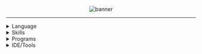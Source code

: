 <div align="center">
  
  ![banner](https://github.com/Java-Slayer/Java-Slayer/assets/169140049/a85b6411-367c-4df2-abf4-d789d8fa941f)
  
</div>
<hr>
<details>
  <summary>
    Language
  </summary>
  
  ![](https://img.shields.io/badge/HTML5-E34F26?style=for-the-badge&logo=html5&logoColor=white)
  ![](https://img.shields.io/badge/CSS3-1572B6?style=for-the-badge&logo=css3&logoColor=white)
  ![](https://img.shields.io/badge/JavaScript-F7DF1E?style=for-the-badge&logo=JavaScript&logoColor=white)
  ![](https://img.shields.io/badge/Java-ED8B00?style=for-the-badge&logo=openjdk&logoColor=white)
  ![](https://img.shields.io/badge/MariaDB-003545?style=for-the-badge&logo=mariadb&logoColor=white)
  ![](https://img.shields.io/badge/Oracle-F80000?style=for-the-badge&logo=oracle&logoColor=black)
  ![](https://img.shields.io/badge/MySQL-005C84?style=for-the-badge&logo=mysql&logoColor=white)
  

</details>

<details>
  <summary>
    Skills
  </summary>

  ![](https://img.shields.io/badge/Bootstrap-563D7C?style=for-the-badge&logo=bootstrap&logoColor=white)
  ![Spring](https://img.shields.io/badge/spring-%236DB33F.svg?style=for-the-badge&logo=spring&logoColor=white)
  ![Apache Tomcat](https://img.shields.io/badge/apache%20tomcat-%23F8DC75.svg?style=for-the-badge&logo=apache-tomcat&logoColor=black)
  ![Google Cloud](https://img.shields.io/badge/GoogleCloud-%234285F4.svg?style=for-the-badge&logo=google-cloud&logoColor=white)
  
</details>

<details>
  <summary>
    Programs
  </summary>

 ![](https://img.shields.io/badge/Windows-0078D6?style=for-the-badge&logo=windows&logoColor=white)
 ![Linux](https://img.shields.io/badge/Linux-FCC624?style=for-the-badge&logo=linux&logoColor=black)
 ![Ubuntu](https://img.shields.io/badge/Ubuntu-E95420?style=for-the-badge&logo=ubuntu&logoColor=white)
 ![](https://img.shields.io/badge/Microsoft_Excel-217346?style=for-the-badge&logo=microsoft-excel&logoColor=white)
 ![](https://img.shields.io/badge/Microsoft_PowerPoint-B7472A?style=for-the-badge&logo=microsoft-powerpoint&logoColor=white)
 ![](https://img.shields.io/badge/Adobe%20Illustrator-FF9A00?style=for-the-badge&logo=adobe%20illustrator&logoColor=white)
 ![](https://img.shields.io/badge/Adobe%20Photoshop-31A8FF?style=for-the-badge&logo=Adobe%20Photoshop&logoColor=black)
 ![](https://img.shields.io/badge/Adobe%20Premiere%20Pro-9999FF?style=for-the-badge&logo=Adobe%20Premiere%20Pro&logoColor=white)
  
</details>

<details>
  <summary>
    IDE/Tools
  </summary>

  ![](https://img.shields.io/badge/Eclipse-2C2255?style=for-the-badge&logo=eclipse&logoColor=white)
  ![](https://img.shields.io/badge/Visual_Studio_Code-0078D4?style=for-the-badge&logo=visual%20studio%20code&logoColor=white)
  ![](https://img.shields.io/badge/IntelliJ_IDEA-000000.svg?style=for-the-badge&logo=intellij-idea&logoColor=white)
  
</details>
    

